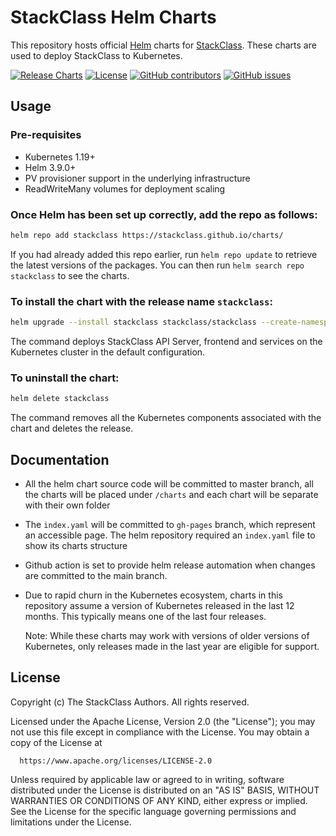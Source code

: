 # StackClass Helm Charts

This repository hosts official [Helm](https://helm.sh) charts for
[StackClass](https://stackclass.dev). These charts are used to deploy
StackClass to Kubernetes.

[![Release
Charts](https://github.com/stackclass/charts/actions/workflows/release.yml/badge.svg)](https://github.com/stackclass/charts/actions/workflows/release.yml)
[![License](https://img.shields.io/github/license/stackclass/charts)](https://github.com/stackclass/charts/blob/master/LICENSE)
[![GitHub
contributors](https://img.shields.io/github/contributors/stackclass/charts)](https://github.com/stackclass/charts/graphs/charts)
[![GitHub
issues](https://img.shields.io/github/issues/stackclass/charts)](https://github.com/stackclass/charts/issues)

## Usage

### Pre-requisites

- Kubernetes 1.19+
- Helm 3.9.0+
- PV provisioner support in the underlying infrastructure
- ReadWriteMany volumes for deployment scaling

### Once Helm has been set up correctly, add the repo as follows:

```sh
helm repo add stackclass https://stackclass.github.io/charts/
```

If you had already added this repo earlier, run `helm repo update` to retrieve
the latest versions of the packages.  You can then run `helm search repo
stackclass` to see the charts.

### To install the chart with the release name `stackclass`:

```sh
helm upgrade --install stackclass stackclass/stackclass --create-namespace -n=stackclass
```

The command deploys StackClass API Server, frontend and services on the
Kubernetes cluster in the default configuration.

### To uninstall the chart:

```sh
helm delete stackclass
```

The command removes all the Kubernetes components associated with the chart and
deletes the release.

## Documentation

- All the helm chart source code will be committed to master branch, all the
  charts will be placed under `/charts` and each chart will be  separate with
  their own folder

- The `index.yaml` will be committed to `gh-pages` branch, which represent
  an accessible page. The helm repository required an `index.yaml` file to show
  its charts structure

- Github action is set to provide helm release automation when changes are
  committed to the main branch.

- Due to rapid churn in the Kubernetes ecosystem, charts in this repository
  assume a version of Kubernetes released in the last 12 months. This typically
  means one of the last four releases.

  Note: While these charts may work with versions of older versions of
  Kubernetes, only releases made in the last year are eligible for support.

## License

Copyright (c) The StackClass Authors. All rights reserved.

Licensed under the Apache License, Version 2.0 (the "License");
you may not use this file except in compliance with the License.
You may obtain a copy of the License at

      https://www.apache.org/licenses/LICENSE-2.0

Unless required by applicable law or agreed to in writing, software
distributed under the License is distributed on an "AS IS" BASIS,
WITHOUT WARRANTIES OR CONDITIONS OF ANY KIND, either express or implied.
See the License for the specific language governing permissions and
limitations under the License.
